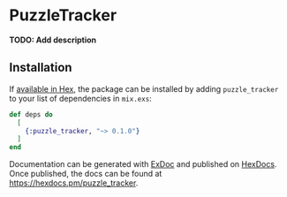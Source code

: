 # PuzzleTracker

**TODO: Add description**

## Installation

If [available in Hex](https://hex.pm/docs/publish), the package can be installed
by adding `puzzle_tracker` to your list of dependencies in `mix.exs`:

```elixir
def deps do
  [
    {:puzzle_tracker, "~> 0.1.0"}
  ]
end
```

Documentation can be generated with [ExDoc](https://github.com/elixir-lang/ex_doc)
and published on [HexDocs](https://hexdocs.pm). Once published, the docs can
be found at <https://hexdocs.pm/puzzle_tracker>.

